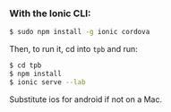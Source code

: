 ### With the Ionic CLI:

```bash
$ sudo npm install -g ionic cordova
```

Then, to run it, cd into `tpb` and run:

```bash
$ cd tpb
$ npm install
$ ionic serve --lab
```

Substitute ios for android if not on a Mac.
